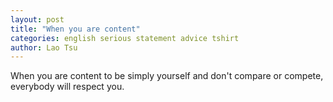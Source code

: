 ```yaml
---
layout: post
title: "When you are content"
categories: english serious statement advice tshirt
author: Lao Tsu
---
```

When you are content to be simply yourself and don't compare or compete, everybody will respect you.
